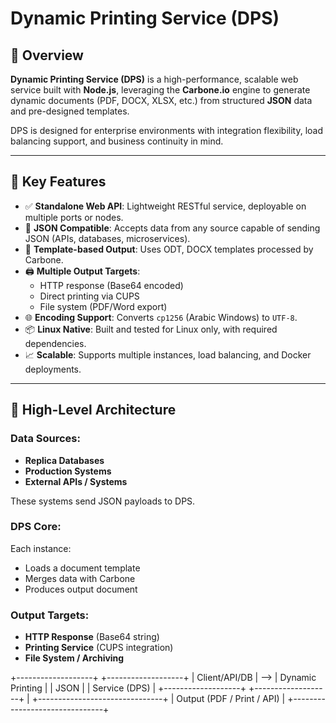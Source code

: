 # Dynamic Printing Service (DPS)

## 🧩 Overview

**Dynamic Printing Service (DPS)** is a high-performance, scalable web service built with **Node.js**, leveraging the **Carbone.io** engine to generate dynamic documents (PDF, DOCX, XLSX, etc.) from structured **JSON** data and pre-designed templates.

DPS is designed for enterprise environments with integration flexibility, load balancing support, and business continuity in mind.

---

## 🚀 Key Features

- ✅ **Standalone Web API**: Lightweight RESTful service, deployable on multiple ports or nodes.
- 🔄 **JSON Compatible**: Accepts data from any source capable of sending JSON (APIs, databases, microservices).
- 🧾 **Template-based Output**: Uses ODT, DOCX templates processed by Carbone.
- 🖨️ **Multiple Output Targets**:
  - HTTP response (Base64 encoded)
  - Direct printing via CUPS
  - File system (PDF/Word export)
- 🌐 **Encoding Support**: Converts `cp1256` (Arabic Windows) to `UTF-8`.
- 📦 **Linux Native**: Built and tested for Linux only, with required dependencies.
- 📈 **Scalable**: Supports multiple instances, load balancing, and Docker deployments.

---

## 📐 High-Level Architecture

### Data Sources:
- **Replica Databases**
- **Production Systems**
- **External APIs / Systems**

These systems send JSON payloads to DPS.

### DPS Core:
Each instance:
- Loads a document template
- Merges data with Carbone
- Produces output document

### Output Targets:
- **HTTP Response** (Base64 string)
- **Printing Service** (CUPS integration)
- **File System / Archiving**




+-------------------+ +-------------------+
| Client/API/DB | --> | Dynamic Printing |
| JSON | | Service (DPS) |
+-------------------+ +-------------------+
|
+-------------------------------+
| Output (PDF / Print / API) |
+-------------------------------+
